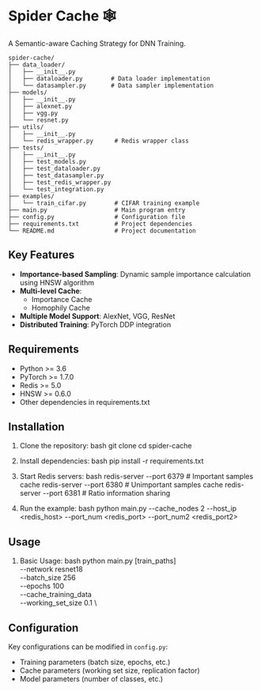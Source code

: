 # Spider Cache :spider_web:

A Semantic-aware Caching Strategy for DNN Training.


```plaintext
spider-cache/
├── data_loader/
│   ├── __init__.py
│   ├── dataloader.py        # Data loader implementation
│   └── datasampler.py       # Data sampler implementation
├── models/
│   ├── __init__.py
│   ├── alexnet.py
│   ├── vgg.py
│   └── resnet.py
├── utils/
│   ├── __init__.py
│   └── redis_wrapper.py      # Redis wrapper class
├── tests/
│   ├── __init__.py
│   ├── test_models.py
│   ├── test_dataloader.py
│   ├── test_datasampler.py
│   ├── test_redis_wrapper.py
│   └── test_integration.py
├── examples/
│   └── train_cifar.py        # CIFAR training example
├── main.py                   # Main program entry
├── config.py                 # Configuration file
├── requirements.txt          # Project dependencies
└── README.md                 # Project documentation
```



## Key Features

- **Importance-based Sampling**: Dynamic sample importance calculation using HNSW algorithm
- **Multi-level Cache**:
  - Importance Cache
  - Homophily Cache
- **Multiple Model Support**: AlexNet, VGG, ResNet
- **Distributed Training**: PyTorch DDP integration

## Requirements

- Python >= 3.6
- PyTorch >= 1.7.0
- Redis >= 5.0
- HNSW >= 0.6.0
- Other dependencies in requirements.txt

## Installation
1. Clone the repository:
bash
git clone
cd spider-cache

2. Install dependencies:
bash
pip install -r requirements.txt

3. Start Redis servers:
bash
redis-server --port 6379 # Important samples cache
redis-server --port 6380 # Unimportant samples cache
redis-server --port 6381 # Ratio information sharing

4. Run the example:
bash
python main.py --cache_nodes 2 --host_ip <redis_host> --port_num <redis_port> --port_num2 <redis_port2>


## Usage

1. Basic Usage:
bash
python main.py [train_paths] \
--network resnet18 \
--batch_size 256 \
--epochs 100 \
--cache_training_data \
--working_set_size 0.1 \

## Configuration

Key configurations can be modified in `config.py`:
- Training parameters (batch size, epochs, etc.)
- Cache parameters (working set size, replication factor)
- Model parameters (number of classes, etc.)


